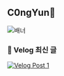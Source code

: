 ## C0ngYun👋

![배너](https://capsule-render.vercel.app/api?type=rounded&color=A5D6A7&height=150&section=header&text=🐣%20안녕하세요%20congyun%20입니다&fontSize=40&fontColor=ffffff&animation=fade)



### 📝 Velog 최신 글

[![Velog Post 1](https://velog-readme-stats.vercel.app/api?name=congyun)](https://velog.io/@congyun/posts)




